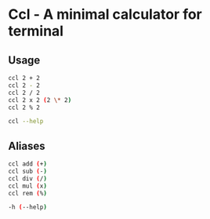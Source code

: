 # Ccl - A minimal calculator for terminal

## Usage

```bash
ccl 2 + 2
ccl 2 - 2
ccl 2 / 2
ccl 2 x 2 (2 \* 2)
ccl 2 % 2

ccl --help
```


## Aliases
```bash
ccl add (+)
ccl sub (-)
ccl div (/)
ccl mul (x)
ccl rem (%)

-h (--help)

```
